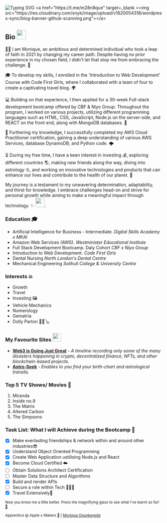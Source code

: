 ![Typing SVG](https://readme-typing-svg.demolab.com?font=Fira+Code&weight=300&size=19&duration=5030&pause=1000&width=480&lines=console.log(%22Hello+world%2C+Monique+Here!%22))
<a href="https://t.me/m28n8que" target=_blank ><img src="https://res.cloudinary.com/snyk/image/upload/v1620054318/wordpress-sync/blog-banner-github-scanning.png"></a>

## Bio <img src="https://media.giphy.com/media/hvRJCLFzcasrR4ia7z/giphy.gif" width="30px" />
👩‍💻 I am Monique, an ambitious and determined individual who took a leap of faith in 2021 by changing my career path. Despite having no prior experience in my chosen field, I didn't let that stop me from embracing the challenge. 💪

🎓 To develop my skills, I enrolled in the 'Introduction to Web Development' Course with Code First Girls, where I collaborated with a team of four to create a captivating travel blog. 🌍

💻 Building on that experience, I then applied for a 30-week Full-stack development bootcamp offered by CBF & Niyo Group. Throughout the program, I worked on various projects, utilizing different programming languages such as HTML, CSS, JavaScript, Node.js on the server-side, and REACT on the front end, along with MongoDB databases. 🚀

🔑 Furthering my knowledge, I successfully completed my AWS Cloud Practitioner certification, gaining a deep understanding of various AWS Services, database DynamoDB, and Python code. 🌩️

⏳ During my free time, I have a keen interest in investing 💰, exploring different countries 🌎, making new friends along the way, diving into astrology ♋, and working on innovative technologies and products that can enhance our lives and contribute to the health of our planet. 🌱

My journey is a testament to my unwavering determination, adaptability, and thirst for knowledge. I embrace challenges head-on and strive for personal growth while aiming to make a meaningful impact through technology. ✨ <img src="https://media4.giphy.com/media/UOdoMz3baCENO/giphy.gif?cid=ecf05e47cyqy7oztmuuv0w3trvyeyfbh04d8plo9wywcffw4&rid=giphy.gif&ct=g" width="30"/></li>.


### Education 🎓
- Artificial Intelligence for Business - Intermediate. _Digital Skills Academy x MKAI_
- Amazon Web Services (AWS). _Westminister Educational Institute_
- Full Stack Development Bootcamp. Daly Cohort _CBF x Niyo Group_
- Introduction to Web Development. _Code First Girls_
- Dental Nursing _North London's Dental Centre_
- Mechanical Engineering _Solihull College & University Centre_

### Interests 💥
- Growth
- Travel
- Investing 🖼️
- Vehicle Mechanics
- Numerology 
- Gematria
- Dolly Parton 👱‍♀️🪕


### My Favourite Sites <img src="https://media.giphy.com/media/WFZvB7VIXBgiz3oDXE/giphy.gif" width="27"/></h3>
- **[Web3 is Going Just Great](https://web3isgoinggreat.com/)** - _A timeline recording only some of the many disasters happening in crypto, decentralized finance, NFTs, and other blockchain-based projects._
- **[Astro-Seek](https://astro-seek.com)** - _Enables to you find your birth-chart and astrological transits._

### Top 5 TV Shows/ Movies 🍿
1. Miranda
2. Inside no.9
3. The Matrix
4. Altered Carbon
5. The Simpsons

###  Task List: What I will Achieve during the Bootcamp 🎯
- [x] Make everlasting friendships & network within and around other industries😎
- [x] Understand Object Oriented Programming
- [x] Create Web Application ustilising Node.js and React
- [x] Become Cloud Certified ☁️
- [ ] Obtain Solutions Architect Certification
- [ ] Master Data Structure and Algorithms
- [x] Build and render APIs
- [ ] Secure a role within Tech 👩🏾‍💻
- [x] Travel Extensively🌴

<!--### Reach me 
- Linkedin💼 
- Telegram: m833q -->

<sup> Now you know me a little better. Press the magnifiying glass to see what I've learnt so far! [🔎](https://github.com/black-codher-bootcamp-2022-daly/unit-01-github-fundamentals-homework-MoniqueOg/blob/main/fundamentals.md)</sup> 

<sup> Apprentice @ Apple x Makers 
 | <a href=https://www.linkedin.com/in/monique-o-7538b41b8/> Monique Ogunkeyede</a> </sup>

[^1]: My references

[^2]: https://docs.github.com/en
[^3]: https://emojis.wiki/ <!--for brown tone-->
[^4]: https://simpsons.fandom.com/wiki/Rayshelle_Peyton 
[^5]: https://https://github.com/m0nica
